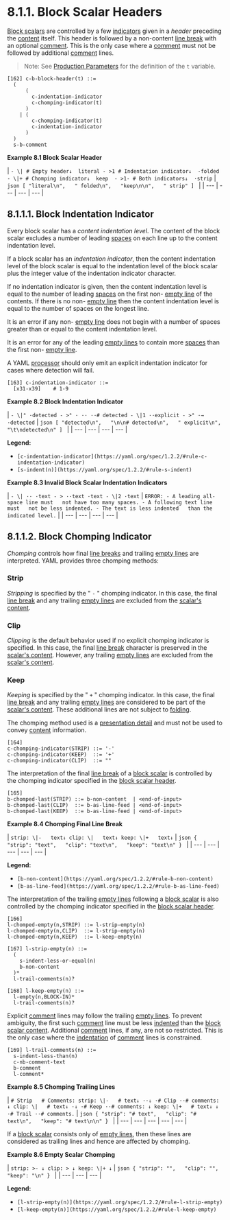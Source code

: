# 8.1.1. Block Scalar Headers

[Block scalars](https://yaml.org/spec/1.2.2/#block-scalar-styles) are controlled by a few [indicators](https://yaml.org/spec/1.2.2/#indicator-characters) given in a *header* preceding the [content](https://yaml.org/spec/1.2.2/#nodes) itself. This header is followed by a non-content [line break](https://yaml.org/spec/1.2.2/#line-break-characters) with an optional [comment](https://yaml.org/spec/1.2.2/#comments). This is the only case where a [comment](https://yaml.org/spec/1.2.2/#comments) must not be followed by additional [comment](https://yaml.org/spec/1.2.2/#comments) lines.

> Note: See [Production Parameters](https://yaml.org/spec/1.2.2/#production-parameters) for the definition of the `t` variable.

```
[162] c-b-block-header(t) ::=
  (
      (
        c-indentation-indicator
        c-chomping-indicator(t)
      )
    | (
        c-chomping-indicator(t)
        c-indentation-indicator
      )
  )
  s-b-comment
```

**Example 8.1 Block Scalar Header**

| ``` - \| # Empty header↓  literal - >1 # Indentation indicator↓  ·folded - \|+ # Chomping indicator↓  keep  - >1- # Both indicators↓  ·strip ``` | ```json [ "literal\n",   " folded\n",   "keep\n\n",   " strip" ] ``` |
| --- | --- | --- | --- |

## 8.1.1.1. Block Indentation Indicator

Every block scalar has a *content indentation level*. The content of the block scalar excludes a number of leading [spaces](https://yaml.org/spec/1.2.2/#white-space-characters) on each line up to the content indentation level.

If a block scalar has an *indentation indicator*, then the content indentation level of the block scalar is equal to the indentation level of the block scalar plus the integer value of the indentation indicator character.

If no indentation indicator is given, then the content indentation level is equal to the number of leading [spaces](https://yaml.org/spec/1.2.2/#white-space-characters) on the first non- [empty line](https://yaml.org/spec/1.2.2/#empty-lines) of the contents. If there is no non- [empty line](https://yaml.org/spec/1.2.2/#empty-lines) then the content indentation level is equal to the number of spaces on the longest line.

It is an error if any non- [empty line](https://yaml.org/spec/1.2.2/#empty-lines) does not begin with a number of spaces greater than or equal to the content indentation level.

It is an error for any of the leading [empty lines](https://yaml.org/spec/1.2.2/#empty-lines) to contain more [spaces](https://yaml.org/spec/1.2.2/#white-space-characters) than the first non- [empty line](https://yaml.org/spec/1.2.2/#empty-lines).

A YAML [processor](https://yaml.org/spec/1.2.2/#processes-and-models) should only emit an explicit indentation indicator for cases where detection will fail.

```
[163] c-indentation-indicator ::=
  [x31-x39]    # 1-9
```

**Example 8.2 Block Indentation Indicator**

| ``` - \|° ·detected - >° · ·· ··# detected - \|1 ··explicit - >° ·→ ·detected ``` | ```json [ "detected\n",   "\n\n# detected\n",   " explicit\n",   "\t\ndetected\n" ] ``` |
| --- | --- | --- | --- |

**Legend:**

- `[c-indentation-indicator](https://yaml.org/spec/1.2.2/#rule-c-indentation-indicator)`
- `[s-indent(n)](https://yaml.org/spec/1.2.2/#rule-s-indent)`

**Example 8.3 Invalid Block Scalar Indentation Indicators**

| ``` - \| ·· ·text - > ··text ·text - \|2 ·text ``` | ``` ERROR: - A leading all-space line must   not have too many spaces. - A following text line must   not be less indented. - The text is less indented   than the indicated level. ``` |
| --- | --- | --- | --- |

## 8.1.1.2. Block Chomping Indicator

*Chomping* controls how final [line breaks](https://yaml.org/spec/1.2.2/#line-break-characters) and trailing [empty lines](https://yaml.org/spec/1.2.2/#empty-lines) are interpreted. YAML provides three chomping methods:

### Strip

*Stripping* is specified by the " `-` " chomping indicator. In this case, the final [line break](https://yaml.org/spec/1.2.2/#line-break-characters) and any trailing [empty lines](https://yaml.org/spec/1.2.2/#empty-lines) are excluded from the [scalar's content](https://yaml.org/spec/1.2.2/#scalar).

### Clip

*Clipping* is the default behavior used if no explicit chomping indicator is specified. In this case, the final [line break](https://yaml.org/spec/1.2.2/#line-break-characters) character is preserved in the [scalar's content](https://yaml.org/spec/1.2.2/#scalar). However, any trailing [empty lines](https://yaml.org/spec/1.2.2/#empty-lines) are excluded from the [scalar's content](https://yaml.org/spec/1.2.2/#scalar).

### Keep

*Keeping* is specified by the " `+` " chomping indicator. In this case, the final [line break](https://yaml.org/spec/1.2.2/#line-break-characters) and any trailing [empty lines](https://yaml.org/spec/1.2.2/#empty-lines) are considered to be part of the [scalar's content](https://yaml.org/spec/1.2.2/#scalar). These additional lines are not subject to [folding](https://yaml.org/spec/1.2.2/#line-folding).

The chomping method used is a [presentation detail](https://yaml.org/spec/1.2.2/#presenting-the-serialization-tree) and must not be used to convey [content](https://yaml.org/spec/1.2.2/#nodes) information.

```
[164]
c-chomping-indicator(STRIP) ::= '-'
c-chomping-indicator(KEEP)  ::= '+'
c-chomping-indicator(CLIP)  ::= ""
```

The interpretation of the final [line break](https://yaml.org/spec/1.2.2/#line-break-characters) of a [block scalar](https://yaml.org/spec/1.2.2/#block-scalar-styles) is controlled by the chomping indicator specified in the [block scalar header](https://yaml.org/spec/1.2.2/#block-scalar-headers).

```
[165]
b-chomped-last(STRIP) ::= b-non-content  | <end-of-input>
b-chomped-last(CLIP)  ::= b-as-line-feed | <end-of-input>
b-chomped-last(KEEP)  ::= b-as-line-feed | <end-of-input>
```

**Example 8.4 Chomping Final Line Break**

| ``` strip: \|-   text↓ clip: \|   text↓ keep: \|+   text↓ ``` | ```json { "strip": "text",   "clip": "text\n",   "keep": "text\n" } ``` |
| --- | --- | --- | --- | --- |

**Legend:**

- `[b-non-content](https://yaml.org/spec/1.2.2/#rule-b-non-content)`
- `[b-as-line-feed](https://yaml.org/spec/1.2.2/#rule-b-as-line-feed)`

The interpretation of the trailing [empty lines](https://yaml.org/spec/1.2.2/#empty-lines) following a [block scalar](https://yaml.org/spec/1.2.2/#block-scalar-styles) is also controlled by the chomping indicator specified in the [block scalar header](https://yaml.org/spec/1.2.2/#block-scalar-headers).

```
[166]
l-chomped-empty(n,STRIP) ::= l-strip-empty(n)
l-chomped-empty(n,CLIP)  ::= l-strip-empty(n)
l-chomped-empty(n,KEEP)  ::= l-keep-empty(n)
```
```
[167] l-strip-empty(n) ::=
  (
    s-indent-less-or-equal(n)
    b-non-content
  )*
  l-trail-comments(n)?
```
```
[168] l-keep-empty(n) ::=
  l-empty(n,BLOCK-IN)*
  l-trail-comments(n)?
```

Explicit [comment](https://yaml.org/spec/1.2.2/#comments) lines may follow the trailing [empty lines](https://yaml.org/spec/1.2.2/#empty-lines). To prevent ambiguity, the first such [comment](https://yaml.org/spec/1.2.2/#comments) line must be less [indented](https://yaml.org/spec/1.2.2/#indentation-spaces) than the [block scalar content](https://yaml.org/spec/1.2.2/#block-scalar-styles). Additional [comment](https://yaml.org/spec/1.2.2/#comments) lines, if any, are not so restricted. This is the only case where the [indentation](https://yaml.org/spec/1.2.2/#indentation-spaces) of [comment](https://yaml.org/spec/1.2.2/#comments) lines is constrained.

```
[169] l-trail-comments(n) ::=
  s-indent-less-than(n)
  c-nb-comment-text
  b-comment
  l-comment*
```

**Example 8.5 Chomping Trailing Lines**

| ``` # Strip   # Comments: strip: \|-   # text↓ ··⇓ ·# Clip ··# comments: ↓ clip: \|   # text↓ ·↓ ·# Keep ··# comments: ↓ keep: \|+   # text↓ ↓ ·# Trail ··# comments. ``` | ```json { "strip": "# text",   "clip": "# text\n",   "keep": "# text\n\n" } ``` |
| --- | --- | --- | --- | --- |

If a [block scalar](https://yaml.org/spec/1.2.2/#block-scalar-styles) consists only of [empty lines](https://yaml.org/spec/1.2.2/#empty-lines), then these lines are considered as trailing lines and hence are affected by chomping.

**Example 8.6 Empty Scalar Chomping**

| ``` strip: >- ↓ clip: > ↓ keep: \|+ ↓ ``` | ```json { "strip": "",   "clip": "",   "keep": "\n" } ``` |
| --- | --- | --- |

**Legend:**

- `[l-strip-empty(n)](https://yaml.org/spec/1.2.2/#rule-l-strip-empty)`
- `[l-keep-empty(n)](https://yaml.org/spec/1.2.2/#rule-l-keep-empty)`